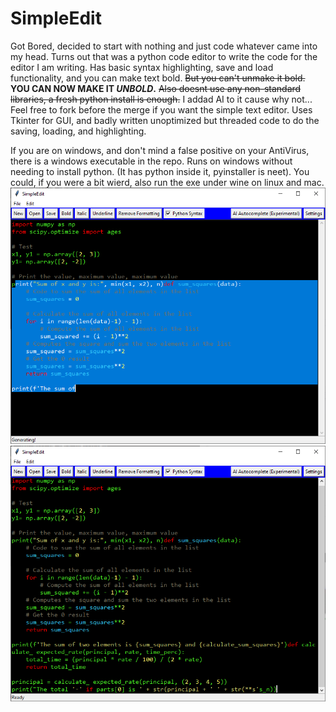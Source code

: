 # SimpleEdit
Got Bored, decided to start with nothing and just code whatever came into my head. Turns out that was a python code editor to write the code for the editor I am writing. Has basic syntax highlighting, save and load functionality, and you can make text bold. ~~But you can't unmake it bold.~~ **YOU CAN NOW MAKE IT _UNBOLD_.** ~~Also doesnt use any non-standard libraries, a fresh python install is enough.~~ I addad AI to it cause why not... Feel free to fork before the merge if you want the simple text editor. Uses Tkinter for GUI, and badly written unoptimized but threaded code to do the saving, loading, and highlighting.

If you are on windows, and don't mind a false positive on your AntiVirus, there is a windows executable in the repo. Runs on windows without needing to install python. (It has python inside it, pyinstaller is neet). You could, if you were a bit wierd, also run the exe under wine on linux and mac.
![ScreenShot](2024-12-05-2.png)
![ScreenShot](2024-12-05.png)
